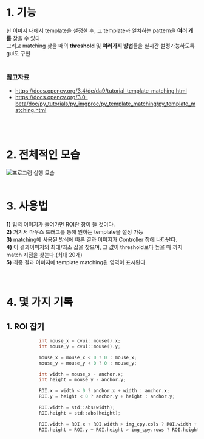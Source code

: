 # 1. 기능
한 이미지 내에서 template을 설정한 후, 그 template과 일치하는 pattern을 **여러 개를** 찾을 수 있다.<br>
그리고 matching 찾을 때의 **threshold** 및 **여러가지 방법**들을 실시간 설정가능하도록 gui도 구현<br><br>

### 참고자료 
 - https://docs.opencv.org/3.4/de/da9/tutorial_template_matching.html <br>
 - https://docs.opencv.org/3.0-beta/doc/py_tutorials/py_imgproc/py_template_matching/py_template_matching.html

<br><br>
# 2. 전체적인 모습
![프로그램 실행 모습](https://user-images.githubusercontent.com/43025974/50533823-ca064b00-0b75-11e9-9dd6-39f0c466bd72.png)
<br><br>

# 3. 사용법
 **1)** 입력 이미지가 들어가면 ROI란 창이 뜰 것이다.<br>
 **2)** 거기서 마우스 드래그를 통해 원하는 template을 설정 가능<br>
 **3)** matching에 사용된 방식에 따른 결과 이미지가 Controller 창에 나타난다.<br>
 **4)** 이 결과이미지의 최대/최소 값을 찾으며, 그 값이 threshold보다 높을 때 까지 match 지점을 찾는다.(최대 20개)<br>
 **5)** 최종 결과 이미지에 template matching된 영역이 표시된다.<br>
<br><br>

# 4. 몇 가지 기록
 ## 1. ROI 잡기
 
```c
 			int mouse_x = cvui::mouse().x;
			int mouse_y = cvui::mouse().y;

			mouse_x = mouse_x < 0 ? 0 : mouse_x;
			mouse_y = mouse_y < 0 ? 0 : mouse_y;

			int width = mouse_x - anchor.x;
			int height = mouse_y - anchor.y;

			ROI.x = width < 0 ? anchor.x + width : anchor.x;
			ROI.y = height < 0 ? anchor.y + height : anchor.y;

			ROI.width = std::abs(width);
			ROI.height = std::abs(height);

			ROI.width = ROI.x + ROI.width > img_cpy.cols ? ROI.width + img_cpy.cols - (ROI.x + ROI.width) : ROI.width;
			ROI.height = ROI.y + ROI.height > img_cpy.rows ? ROI.height + img_cpy.rows - (ROI.y + ROI.height) : ROI.height;
```
